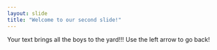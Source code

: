 ```yaml
---
layout: slide
title: "Welcome to our second slide!"
---
```

Your text brings all the boys to the yard!!!
Use the left arrow to go back!
